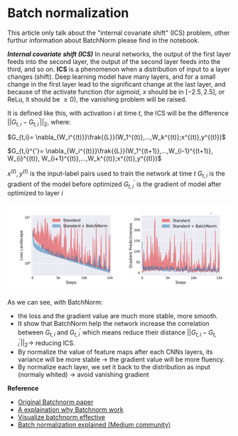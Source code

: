 # Batch normalization 

This article only talk about the "internal covariate shift" (ICS) problem, other furthur information about BatchNorm please find in the notebook.

***Internal covariate shift (ICS)*** 
In neural networks, the output of the first layer feeds into the second layer, the output of the second layer feeds into the third, and so on. **ICS** is a phenomenon when a distribution of input to a layer changes (shift). Deep learning model have many layers, and for a small change in the first layer lead to the significant change at the last layer, and because of the activate function (for $sigmoid$, $x$ should be in $[-2.5,2.5]$, or ReLu, it should be $\ge 0$), the vanishing problem will be raised. 

It is defined like this, with activation $i$ at time $t$, the ICS will be the difference $||G_{t,i}-G_{t,i}^{'}||_2$, where:

$G_{t,i}= \nabla_{W_i^{(t)}}\frak{{L}}(W_1^{(t)},...,W_k^{(t)};x^{(t)},y^{(t)})$

$G_{t,i}^{'}= \nabla_{W_i^{(t)}}\frak{{L}}(W_1^{(t+1)},...,W_{i-1}^{(t+1)}, W_{i}^{(t)}, W_{i+1}^{(t)},...,W_k^{(t)};x^{(t)},y^{(t)})$

$x^{(t)},y^{(t)}$ is the input-label pairs used to train the network at time $t$
$G_{t,i}$ is the gradient of the model before optimized
$G_{t,i}^{'}$ is the gradient of model after optimized to layer $i$

![image](./../image/BatchNorm1.png)

As we can see, with BatchNorm:
* the loss and the gradient value are much more stable, more smooth.  
* It show that BatchNorm help the network increase the correlation between $G_{t,i}$ and $G_{t,i}^{'}$ which means reduce their distance $||G_{t,i}-G_{t,i}^{'}||_2 \rightarrow$ reducing ICS.
* By normalize the value of feature maps after each CNNs layers, its variance will be more stable $\rightarrow$ the gradient value will be more fluency.
* By normalize each layer, we set it back to the distribution as input (normaly whited) $\rightarrow$ avoid vanishing gradient

**Reference**
* [Original Batchnorm paper](https://arxiv.org/abs/1502.03167)
* [A explaination why Batchnorm work](https://arxiv.org/abs/1805.11604)
* [Visualize batchnorm effective](https://rohanvarma.me/Batch-Norm/)
* [Batch normalization explained (Medium community)](https://towardsdatascience.com/batch-normalization-the-greatest-breakthrough-in-deep-learning-77e64909d81d)
